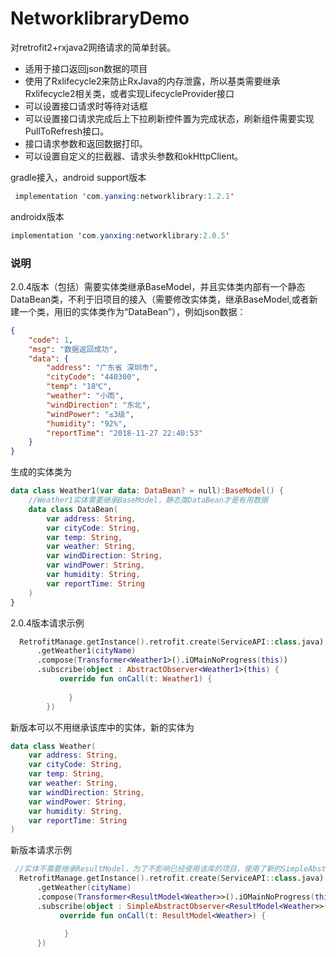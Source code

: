 # NetworklibraryDemo
对retrofit2+rxjava2网络请求的简单封装。
* 适用于接口返回json数据的项目
* 使用了Rxlifecycle2来防止RxJava的内存泄露，所以基类需要继承Rxlifecycle2相关类，或者实现LifecycleProvider接口
* 可以设置接口请求时等待对话框
* 可以设置接口请求完成后上下拉刷新控件置为完成状态，刷新组件需要实现PullToRefresh接口。
* 接口请求参数和返回数据打印。
* 可以设置自定义的拦截器、请求头参数和okHttpClient。

gradle接入，android support版本
```java
 implementation 'com.yanxing:networklibrary:1.2.1'
 ```
 androidx版本
 ```java
 implementation 'com.yanxing:networklibrary:2.0.5'
 ```

### 说明
2.0.4版本（包括）需要实体类继承BaseModel，并且实体类内部有一个静态DataBean类，不利于旧项目的接入（需要修改实体类，继承BaseModel,或者新建一个类，用旧的实体类作为“DataBean”），例如json数据：
```json
{
    "code": 1,
    "msg": "数据返回成功",
    "data": {
        "address": "广东省 深圳市",
        "cityCode": "440300",
        "temp": "18℃",
        "weather": "小雨",
        "windDirection": "东北",
        "windPower": "≤3级",
        "humidity": "92%",
        "reportTime": "2018-11-27 22:40:53"
    }
}
```
生成的实体类为
```kotlin
data class Weather1(var data: DataBean? = null):BaseModel() {
    //Weather1实体需要继承BaseModel，静态类DataBean才是有用数据
    data class DataBean(
        var address: String,
        var cityCode: String,
        var temp: String,
        var weather: String,
        var windDirection: String,
        var windPower: String,
        var humidity: String,
        var reportTime: String
    )
}
```
2.0.4版本请求示例
```kotlin
  RetrofitManage.getInstance().retrofit.create(ServiceAPI::class.java)
      .getWeather1(cityName)
      .compose(Transformer<Weather1>().iOMainNoProgress(this))
      .subscribe(object : AbstractObserver<Weather1>(this) {
           override fun onCall(t: Weather1) {
                 
             }
        })
```

新版本可以不用继承该库中的实体，新的实体为
```kotlin
data class Weather(
    var address: String, 
    var cityCode: String,
    var temp: String,
    var weather: String, 
    var windDirection: String,
    var windPower: String,
    var humidity: String,
    var reportTime: String
)
```
新版本请求示例
```kotlin
 //实体不需要继承ResultModel，为了不影响已经使用该库的项目，使用了新的SimpleAbstractObserver和ResultModel<T>
  RetrofitManage.getInstance().retrofit.create(ServiceAPI::class.java)
      .getWeather(cityName)
      .compose(Transformer<ResultModel<Weather>>().iOMainNoProgress(this))
      .subscribe(object : SimpleAbstractObserver<ResultModel<Weather>>(this) {
           override fun onCall(t: ResultModel<Weather>) {
                   
            }
      })
```            
